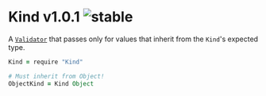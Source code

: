 
# Kind v1.0.1 ![stable](https://img.shields.io/badge/stability-stable-4EBA0F.svg?style=flat)

A [`Validator`](https://github.com/aleclarson/Validator) that passes only for
values that inherit from the `Kind`'s expected type.

```coffee
Kind = require "Kind"

# Must inherit from Object!
ObjectKind = Kind Object
```

